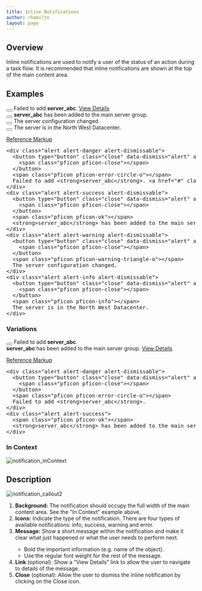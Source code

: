 ```yaml
---
title: Inline Notifications
author: rhamilto
layout: page
---
```


<h2>Overview</h2>
<p>Inline notifications are used to notify a user of the status of an action during a task flow. It is recommended that inline notifications are shown at the top of the main content area.</p>

<h2>Examples</h2>
<div class="pf-example">
  <div class="alert alert-danger alert-dismissable">
    <button type="button" class="close" data-dismiss="alert" aria-hidden="true"><span class="pficon pficon-close"></span></button><span class="pficon pficon-error-circle-o"></span> Failed to add <strong>server_abc</strong>. <a href="#" class="alert-link">View Details</a>
  </div>
  <div class="alert alert-success alert-dismissable">
    <button type="button" class="close" data-dismiss="alert" aria-hidden="true"><span class="pficon pficon-close"></span></button><span class="pficon pficon-ok"></span> <strong>server_abc</strong> has been added to the main server group.
  </div>
  <div class="alert alert-warning alert-dismissable">
    <button type="button" class="close" data-dismiss="alert" aria-hidden="true"><span class="pficon pficon-close"></span></button><span class="pficon pficon-warning-triangle-o"></span> The server configuration changed.
  </div>
  <div class="alert alert-info alert-dismissable">
    <button type="button" class="close" data-dismiss="alert" aria-hidden="true"><span class="pficon pficon-close"></span></button><span class="pficon pficon-info"></span> The server is in the North West Datacenter.
  </div>
</div>
<p class="reference-markup"><a class="collapse-toggle collapsed" data-toggle="collapse" aria-expanded="false" aria-controls="inline-notifications-markup" href="#inline-notifications-markup">Reference Markup</a></p>
<div class="collapse" id="inline-notifications-markup">
  <pre class="prettyprint">&lt;div class="alert alert-danger alert-dismissable"&gt;
  &lt;button type="button" class="close" data-dismiss="alert" aria-hidden="true"&gt;
    &lt;span class="pficon pficon-close"&gt;&lt;/span&gt;
  &lt;/button&gt;
  &lt;span class="pficon pficon-error-circle-o"&gt;&lt;/span&gt;
  Failed to add &lt;strong&gt;server_abc&lt;/strong&gt;. &lt;a href="#" class="alert-link"&gt;View Details&lt;/a&gt;
&lt;/div&gt;
&lt;div class="alert alert-success alert-dismissable"&gt;
  &lt;button type="button" class="close" data-dismiss="alert" aria-hidden="true"&gt;
    &lt;span class="pficon pficon-close"&gt;&lt;/span&gt;
  &lt;/button&gt;
  &lt;span class="pficon pficon-ok"&gt;&lt;/span&gt;
  &lt;strong&gt;server_abc&lt;/strong&gt; has been added to the main server group.
&lt;/div&gt;
&lt;div class="alert alert-warning alert-dismissable"&gt;
  &lt;button type="button" class="close" data-dismiss="alert" aria-hidden="true"&gt;
    &lt;span class="pficon pficon-close"&gt;&lt;/span&gt;
  &lt;/button&gt;
  &lt;span class="pficon pficon-warning-triangle-o"&gt;&lt;/span&gt;
  The server configuration changed.
&lt;/div&gt;
&lt;div class="alert alert-info alert-dismissable"&gt;
  &lt;button type="button" class="close" data-dismiss="alert" aria-hidden="true"&gt;
    &lt;span class="pficon pficon-close"&gt;&lt;/span&gt;
  &lt;/button&gt;
  &lt;span class="pficon pficon-info"&gt;&lt;/span&gt;
  The server is in the North West Datacenter.
&lt;/div&gt;</pre>
</div>

<h3>Variations</h3>
<div class="pf-example">
  <div class="alert alert-danger alert-dismissable">
    <button type="button" class="close" data-dismiss="alert" aria-hidden="true"><span class="pficon pficon-close"></span></button><span class="pficon pficon-error-circle-o"></span> Failed to add <strong>server_abc</strong>.
  </div>
  <div class="alert alert-success">
    <span class="pficon pficon-ok"></span> <strong>server_abc</strong> has been added to the main server group. <a href="#" class="alert-link">View Details</a>
  </div>
</div>
<p class="reference-markup"><a class="collapse-toggle collapsed" data-toggle="collapse" aria-expanded="false" aria-controls="inline-notifications-variations-markup" href="#inline-notifications-variations-markup">Reference Markup</a></p>
<div class="collapse" id="inline-notifications-variations-markup">
  <pre class="prettyprint">&lt;div class="alert alert-danger alert-dismissable"&gt;
  &lt;button type="button" class="close" data-dismiss="alert" aria-hidden="true"&gt;
    &lt;span class="pficon pficon-close"&gt;&lt;/span&gt;
  &lt;/button&gt;
  &lt;span class="pficon pficon-error-circle-o"&gt;&lt;/span&gt;
  Failed to add &lt;strong&gt;server_abc&lt;/strong&gt;.
&lt;/div&gt;
&lt;div class="alert alert-success"&gt;
  &lt;span class="pficon pficon-ok"&gt;&lt;/span&gt;
  &lt;strong&gt;server_abc&lt;/strong&gt; has been added to the main server group. &lt;a href="#" class="alert-link"&gt;View Details&lt;/a&gt;
&lt;/div&gt;</pre>
</div>
<h3>In Context</h3>
<p><img src="/wp-content/uploads/2015/11/notification_inContext.png" alt="notification_inContext"/></p>

<h2>Description</h2>
<div class="row">
<div class="col-md-5">
<p><img src="/wp-content/uploads/2015/11/notification_callout2.png" alt="notification_callout2"/></p>
</div>

<div class="col-md-7">
<ol>
<li><b>Background:</b> The notification should occupy the full width of the main content area. See the "In Context" example above.</li>
<li><b>Icons:</b> Indicate the type of the notification. There are four types of available notifications: info, success, warning and error.</li>
<li><b>Message:</b> Show a short message within the notification and make it clear what just happened or what the user needs to perform next.</li>
<ul>
<li>Bold the important information (e.g. name of the object).</li>
<li>Use the regular font weight for the rest of the message.</li>
</ul>
<li><b>Link</b> (optional): Show a “View Details” link to allow the user to navigate to details of the message.</li>
<li><b>Close</b> (optional): Allow the user to dismiss the inline notification by clicking on the Close icon.</li>
    </ol>
  </div>
</div>
